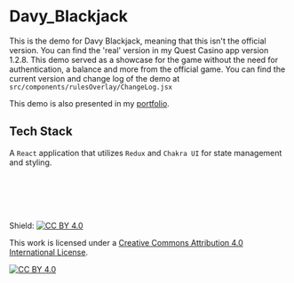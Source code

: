 # Davy_Blackjack

This is the demo for Davy Blackjack, meaning that this isn't the official version. You can find the 'real' version in my Quest Casino app version 1.2.8. This demo served as a showcase for the game without the need for authentication, a balance and more from the official game. You can find the current version and change log of the demo at `src/components/rulesOverlay/ChangeLog.jsx`

This demo is also presented in my [portfolio](https://davidbishop.info/).

## Tech Stack
A `React` application that utilizes `Redux` and `Chakra UI` for state management and styling.

<br /><br />
---
Shield: [![CC BY 4.0][cc-by-shield]][cc-by]

This work is licensed under a
[Creative Commons Attribution 4.0 International License][cc-by].

[![CC BY 4.0][cc-by-image]][cc-by]

[cc-by]: http://creativecommons.org/licenses/by/4.0/
[cc-by-image]: https://i.creativecommons.org/l/by/4.0/88x31.png
[cc-by-shield]: https://img.shields.io/badge/License-CC%20BY%204.0-lightgrey.svg
